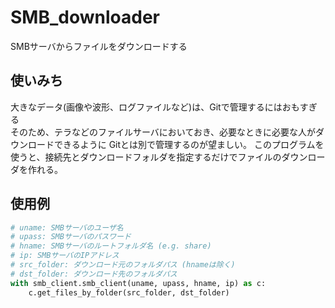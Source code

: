 # SMB_downloader
SMBサーバからファイルをダウンロードする

## 使いみち
大きなデータ(画像や波形、ログファイルなど)は、Gitで管理するにはおもすぎる  
そのため、テラなどのファイルサーバにおいておき、必要なときに必要な人がダウンロードできるように
Gitとは別で管理するのが望ましい。 
このプログラムを使うと、接続先とダウンロードフォルダを指定するだけでファイルのダウンローダを作れる。　　

## 使用例

```python
# uname: SMBサーバのユーザ名
# upass: SMBサーバのパスワード
# hname: SMBサーバのルートフォルダ名 (e.g. share)
# ip: SMBサーバのIPアドレス
# src_folder: ダウンロード元のフォルダパス (hnameは除く)
# dst_folder: ダウンロード先のフォルダパス
with smb_client.smb_client(uname, upass, hname, ip) as c:
    c.get_files_by_folder(src_folder, dst_folder)
```